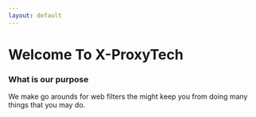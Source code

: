 ```yaml
---
layout: default
---
```

# Welcome To X-ProxyTech


### What is our purpose
We make go arounds for web filters the might keep you from doing many things that you may do.
